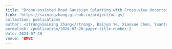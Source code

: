 ```yaml
---
title: "Drone-assisted Road Gaussian Splatting with Cross-view Uncertainty"
link: 'https://sainingzhang.github.io/project/uc-gs/
collection: publications
author: <strong>Saining Zhang</strong>, Baijun Ye, Xiaoxue Chen, Yuantao Chen, Zongzheng Zhang, Cheng Peng, Yongliang Shi, Hao Zhao
permalink: /publication/2024-07-20-paper-title-number-2
date: 2024-07-20
venue: 'BMVC'
---
```

